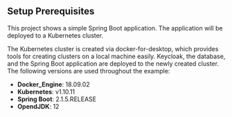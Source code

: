 ## Setup Prerequisites

This project shows a simple Spring Boot application. The application will be deployed to a Kubernetes cluster.

The Kubernetes cluster is created via docker-for-desktop, which provides tools for creating clusters on a local machine easily. Keycloak, the database, and the Spring Boot application are deployed to the newly created cluster. 
The following versions are used throughout the example:

* __Docker_Engine__: 18.09.02
* __Kubernetes__: v1.10.11 
* __Spring Boot__: 2.1.5.RELEASE
* __OpendJDK__: 12
